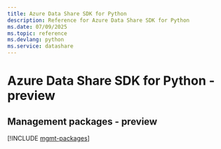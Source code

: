 ```yaml
---
title: Azure Data Share SDK for Python
description: Reference for Azure Data Share SDK for Python
ms.date: 07/09/2025
ms.topic: reference
ms.devlang: python
ms.service: datashare
---
```

# Azure Data Share SDK for Python - preview

## Management packages - preview
[!INCLUDE [mgmt-packages](data-share-mgmt-index.md)]